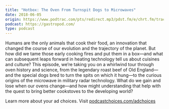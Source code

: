 ```yaml
---
title: "Hotbox: The Oven From Turnspit Dogs to Microwaves"
date: 2018-06-05
origin: https://www.podtrac.com/pts/redirect.mp3/pdst.fm/e/chrt.fm/track/524GE/traffic.megaphone.fm/VMP4250556212.mp3?updated=1639429594
podcast: https://gastropod.com/
type: podcast
---
```


<p>Humans are the only animals that cook their food, an innovation that changed the course of our evolution and the trajectory of the planet. But how did we tame those early cooking fires and put them in a box—and what can subsequent leaps forward in heating technology tell us about cuisines and culture? This episode, we’re taking you on a whirlwind tour through oven history and science, from the legendary roast beef of Old England—and the special dogs bred to turn the spits on which it hung—to the curious origins of the microwave in military radar technology. What do we gain and lose when our ovens change—and how might understanding that help with the quest to bring better cookstoves to the developing world?</p><p> </p><p>Learn more about your ad choices. Visit <a href="https://podcastchoices.com/adchoices">podcastchoices.com/adchoices</a></p>